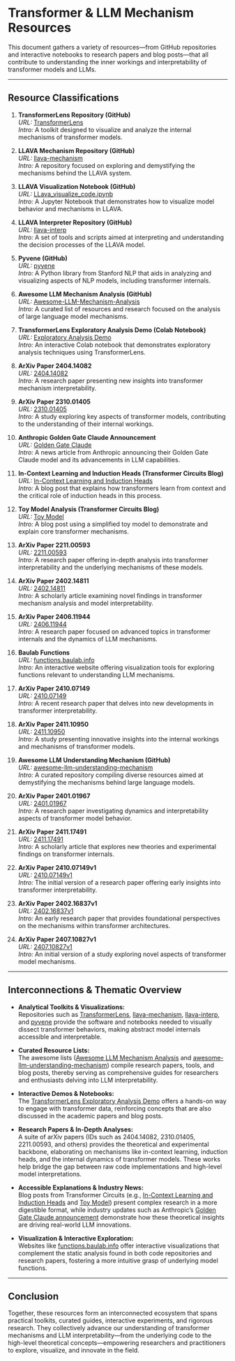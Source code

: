 # Transformer & LLM Mechanism Resources

This document gathers a variety of resources—from GitHub repositories and interactive notebooks to research papers and blog posts—that all contribute to understanding the inner workings and interpretability of transformer models and LLMs.

---

## Resource Classifications

1. **TransformerLens Repository (GitHub)**  
   _URL:_ [TransformerLens](https://github.com/TransformerLensOrg/TransformerLens?tab=readme-ov-file)  
   _Intro:_ A toolkit designed to visualize and analyze the internal mechanisms of transformer models.

2. **LLAVA Mechanism Repository (GitHub)**  
   _URL:_ [llava-mechanism](https://github.com/zepingyu0512/llava-mechanism/tree/main)  
   _Intro:_ A repository focused on exploring and demystifying the mechanisms behind the LLAVA system.

3. **LLAVA Visualization Notebook (GitHub)**  
   _URL:_ [LLava_visualize_code.ipynb](https://github.com/zepingyu0512/llava-mechanism/blob/main/Llava_visualize_code.ipynb)  
   _Intro:_ A Jupyter Notebook that demonstrates how to visualize model behavior and mechanisms in LLAVA.

4. **LLAVA Interpreter Repository (GitHub)**  
   _URL:_ [llava-interp](https://github.com/clemneo/llava-interp)  
   _Intro:_ A set of tools and scripts aimed at interpreting and understanding the decision processes of the LLAVA model.

5. **Pyvene (GitHub)**  
   _URL:_ [pyvene](https://github.com/stanfordnlp/pyvene)  
   _Intro:_ A Python library from Stanford NLP that aids in analyzing and visualizing aspects of NLP models, including transformer internals.

6. **Awesome LLM Mechanism Analysis (GitHub)**  
   _URL:_ [Awesome-LLM-Mechanism-Analysis](https://github.com/HaitaoMao/Awesome-LLM-Mechanism-Analysis)  
   _Intro:_ A curated list of resources and research focused on the analysis of large language model mechanisms.

7. **TransformerLens Exploratory Analysis Demo (Colab Notebook)**  
   _URL:_ [Exploratory Analysis Demo](https://colab.research.google.com/github/neelnanda-io/TransformerLens/blob/main/demos/Exploratory_Analysis_Demo.ipynb#scrollTo=hYOEX3xpQoVz)  
   _Intro:_ An interactive Colab notebook that demonstrates exploratory analysis techniques using TransformerLens.

8. **ArXiv Paper 2404.14082**  
   _URL:_ [2404.14082](https://arxiv.org/pdf/2404.14082)  
   _Intro:_ A research paper presenting new insights into transformer mechanism interpretability.

9. **ArXiv Paper 2310.01405**  
   _URL:_ [2310.01405](https://arxiv.org/pdf/2310.01405)  
   _Intro:_ A study exploring key aspects of transformer models, contributing to the understanding of their internal workings.

10. **Anthropic Golden Gate Claude Announcement**  
    _URL:_ [Golden Gate Claude](https://www.anthropic.com/news/golden-gate-claude)  
    _Intro:_ A news article from Anthropic announcing their Golden Gate Claude model and its advancements in LLM capabilities.

11. **In-Context Learning and Induction Heads (Transformer Circuits Blog)**  
    _URL:_ [In-Context Learning and Induction Heads](https://transformer-circuits.pub/2022/in-context-learning-and-induction-heads/index.html)  
    _Intro:_ A blog post that explains how transformers learn from context and the critical role of induction heads in this process.

12. **Toy Model Analysis (Transformer Circuits Blog)**  
    _URL:_ [Toy Model](https://transformer-circuits.pub/2022/toy_model/index.html)  
    _Intro:_ A blog post using a simplified toy model to demonstrate and explain core transformer mechanisms.

13. **ArXiv Paper 2211.00593**  
    _URL:_ [2211.00593](https://arxiv.org/pdf/2211.00593)  
    _Intro:_ A research paper offering in-depth analysis into transformer interpretability and the underlying mechanisms of these models.

14. **ArXiv Paper 2402.14811**  
    _URL:_ [2402.14811](https://arxiv.org/pdf/2402.14811)  
    _Intro:_ A scholarly article examining novel findings in transformer mechanism analysis and model interpretability.

15. **ArXiv Paper 2406.11944**  
    _URL:_ [2406.11944](https://arxiv.org/pdf/2406.11944)  
    _Intro:_ A research paper focused on advanced topics in transformer internals and the dynamics of LLM mechanisms.

16. **Baulab Functions**  
    _URL:_ [functions.baulab.info](https://functions.baulab.info/)  
    _Intro:_ An interactive website offering visualization tools for exploring functions relevant to understanding LLM mechanisms.

17. **ArXiv Paper 2410.07149**  
    _URL:_ [2410.07149](https://arxiv.org/pdf/2410.07149)  
    _Intro:_ A recent research paper that delves into new developments in transformer interpretability.

18. **ArXiv Paper 2411.10950**  
    _URL:_ [2411.10950](https://arxiv.org/pdf/2411.10950)  
    _Intro:_ A study presenting innovative insights into the internal workings and mechanisms of transformer models.

19. **Awesome LLM Understanding Mechanism (GitHub)**  
    _URL:_ [awesome-llm-understanding-mechanism](https://github.com/zepingyu0512/awesome-llm-understanding-mechanism?tab=readme-ov-file)  
    _Intro:_ A curated repository compiling diverse resources aimed at demystifying the mechanisms behind large language models.

20. **ArXiv Paper 2401.01967**  
    _URL:_ [2401.01967](https://arxiv.org/pdf/2401.01967)  
    _Intro:_ A research paper investigating dynamics and interpretability aspects of transformer model behavior.

21. **ArXiv Paper 2411.17491**  
    _URL:_ [2411.17491](https://arxiv.org/pdf/2411.17491)  
    _Intro:_ A scholarly article that explores new theories and experimental findings on transformer internals.

22. **ArXiv Paper 2410.07149v1**  
    _URL:_ [2410.07149v1](https://arxiv.org/pdf/2410.07149v1)  
    _Intro:_ The initial version of a research paper offering early insights into transformer interpretability.

23. **ArXiv Paper 2402.16837v1**  
    _URL:_ [2402.16837v1](https://arxiv.org/pdf/2402.16837v1)  
    _Intro:_ An early research paper that provides foundational perspectives on the mechanisms within transformer architectures.

24. **ArXiv Paper 2407.10827v1**  
    _URL:_ [2407.10827v1](https://arxiv.org/pdf/2407.10827v1)  
    _Intro:_ An initial version of a study exploring novel aspects of transformer model mechanisms.

---

## Interconnections & Thematic Overview

- **Analytical Toolkits & Visualizations:**  
  Repositories such as [TransformerLens](https://github.com/TransformerLensOrg/TransformerLens?tab=readme-ov-file), [llava-mechanism](https://github.com/zepingyu0512/llava-mechanism/tree/main), [llava-interp](https://github.com/clemneo/llava-interp), and [pyvene](https://github.com/stanfordnlp/pyvene) provide the software and notebooks needed to visually dissect transformer behaviors, making abstract model internals accessible and interpretable.

- **Curated Resource Lists:**  
  The awesome lists ([Awesome LLM Mechanism Analysis](https://github.com/HaitaoMao/Awesome-LLM-Mechanism-Analysis) and [awesome-llm-understanding-mechanism](https://github.com/zepingyu0512/awesome-llm-understanding-mechanism?tab=readme-ov-file)) compile research papers, tools, and blog posts, thereby serving as comprehensive guides for researchers and enthusiasts delving into LLM interpretability.

- **Interactive Demos & Notebooks:**  
  The [TransformerLens Exploratory Analysis Demo](https://colab.research.google.com/github/neelnanda-io/TransformerLens/blob/main/demos/Exploratory_Analysis_Demo.ipynb#scrollTo=hYOEX3xpQoVz) offers a hands-on way to engage with transformer data, reinforcing concepts that are also discussed in the academic papers and blog posts.

- **Research Papers & In-Depth Analyses:**  
  A suite of arXiv papers (IDs such as 2404.14082, 2310.01405, 2211.00593, and others) provides the theoretical and experimental backbone, elaborating on mechanisms like in-context learning, induction heads, and the internal dynamics of transformer models. These works help bridge the gap between raw code implementations and high-level model interpretations.

- **Accessible Explanations & Industry News:**  
  Blog posts from Transformer Circuits (e.g., [In-Context Learning and Induction Heads](https://transformer-circuits.pub/2022/in-context-learning-and-induction-heads/index.html) and [Toy Model](https://transformer-circuits.pub/2022/toy_model/index.html)) present complex research in a more digestible format, while industry updates such as Anthropic’s [Golden Gate Claude announcement](https://www.anthropic.com/news/golden-gate-claude) demonstrate how these theoretical insights are driving real-world LLM innovations.

- **Visualization & Interactive Exploration:**  
  Websites like [functions.baulab.info](https://functions.baulab.info/) offer interactive visualizations that complement the static analysis found in both code repositories and research papers, fostering a more intuitive grasp of underlying model functions.

---

## Conclusion

Together, these resources form an interconnected ecosystem that spans practical toolkits, curated guides, interactive experiments, and rigorous research. They collectively advance our understanding of transformer mechanisms and LLM interpretability—from the underlying code to the high-level theoretical concepts—empowering researchers and practitioners to explore, visualize, and innovate in the field.

